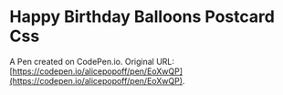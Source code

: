 # Happy Birthday Balloons Postcard  Css

A Pen created on CodePen.io. Original URL: [https://codepen.io/alicepopoff/pen/EoXwQP](https://codepen.io/alicepopoff/pen/EoXwQP).



